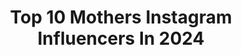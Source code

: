 ---
title: Top 10 Mothers Instagram Influencers In 2024
description: >-
  Find top mothers Instagram influencers in 2024. Most popular hashtags: #momlife #momblogger #motherhood #girlmom.
platform: Instagram
hits: 29569
text_top: Discover the best Instagram profiles on inBeat.
text_bottom: Our database aggregates 29569 Instagram influencers like this for you to contact.
profiles:
  - username: "sarahmgellar"
    fullname: >-
      Sarah Michelle
    bio: >-
      Mother
    location: "United States"
    followers: 4438699
    engagement: 341
    commentsToLikes: 0.008541
    id: ck0tzgqzbqd1h0i19r94mk326
    verified: true
    hashtags: "#revengemommy, #schoolisoutforsummer, #loser, #heaven"
  - username: "celiacandthe6ix"
    fullname: >-
      Ashley ~ Gluten Free Queen
    bio: >-
      🍽Toronto’s #Celiac Foodie 💕🏡✈️👩‍👧Life, Home, Travel + Motherhood with a #glutenfree twist 👇🏼Join the Gluten Free Mamas Facebook Group
    location: "United States"
    followers: 10155
    engagement: 433
    commentsToLikes: 0.312737
    id: ck6tzz7h5cpr00j716sem0cpj
    verified: false
    hashtags: "#glutenfreeaf, #tummylove, #canadianmoms, #glutenfreeeats"
  - username: "sweetandsavorhie"
    fullname: >-
      s u s a n   r h i e
    bio: >-
      🍴food, life & motherhood 🙏🏻 Child of God 🎀 founder @everhart_co 🇰🇷girl mama to tay² & dani 👧🏻 👧🏻
    location: "United States"
    followers: 18932
    engagement: 1614
    commentsToLikes: 0.078460
    id: ck0vvafr6o9g40i19a7ydjjew
    verified: false
    hashtags: "#ocmoms, #recipeshare, #sisters, #koreanfood"
  - username: "lifewithlivandviv"
    fullname: >-
      ⋒ Liv + Viv ⋒
    bio: >-
      Southern #MotherDaughter Duo 👯‍♀️ Mom life + magical things ✨ Sweet treats, DIYs, celebrations + sequins Collabs: lifewithlivandviv@gmail.com
    location: "United States"
    followers: 12904
    engagement: 421
    commentsToLikes: 0.050325
    id: ck5bvzcx8kp2a0i117x1eyau5
    verified: false
    hashtags: "#playroominspo, #momlife, #sensorybin, #sdtuesdaylove"
  - username: "evemeetswest"
    fullname: >-
      evelynn escobar
    bio: >-
      mother, like earth nature’s it girl @hikeclerb 🌱 @creatorsforabetterworld 🇵🇸 black, maya k’iche, guatemalan hello@evemeetswest.com
    location: "United States"
    followers: 37849
    engagement: 480
    commentsToLikes: 0.053257
    id: ck5cab4bfd2ny0i1172rmtwgw
    verified: false
    hashtags: "#womenoutdoors, #geminisla, #womenwhohike, #girlsoutdoors"
  - username: "crystalotv"
    fullname: >-
      CrystalO | Beauty + Motherhood + Lifestyle Content Creator
    bio: >-
      💖 Everyday life, beauty, some fashion + honest motherhood 💪🏽 #fertilitywarrior ✨ Jesus saves 📍DFW #dallascontentcreator My links👇🏽
    location: "United States"
    followers: 52015
    engagement: 840
    commentsToLikes: 0.028990
    id: ck5cbxi5jgcf50i11jjk8b0me
    verified: false
    hashtags: "#familyvacations, #miamivacation, #relatablereels, #viralvideos"
  - username: "ann.le.do"
    fullname: >-
      Ann Le Do
    bio: >-
      Lifestyle • Fashion • Travel • Family Motherhood + marriage humor 🎥 TikTok (220k+) @ann.le.do annledo@dulcedo.com 📍Philadelphia, PA
    location: "United States"
    followers: 331352
    engagement: 1529
    commentsToLikes: 0.083301
    id: ck6ue4t9dotrb0j71dzwta7fo
    verified: false
    hashtags: "#sponsored, #toyota, #letsgoplaces, #hybrid"
  - username: "taylorchapman__"
    fullname: >-
      ｔａｙｌｏｒｃｈａｐｍａｎ
    bio: >-
      👮🏻‍♂️WIFE + BOY MAMA 📍CA → TX hair | fitness | motherhood | pregnancy Building our dream life with God, caffeine and hard work
    location: "United States"
    followers: 26744
    engagement: 636
    commentsToLikes: 0.034893
    id: ck6udme44lx4s0j71v1co7kfm
    verified: false
    hashtags: "#contentcreator, #momswithcameras, #hairstylist, #copwife"
  - username: "shelby.wuest"
    fullname: >-
      Shelby Wuest | Style Inspo
    bio: >-
      ♡ Orange County, CA New mama 🩷 Sharing life, style + motherhood ✉️Shelbymwuest@gmail.com
    location: "United States"
    followers: 9381
    engagement: 9101
    commentsToLikes: 0.228631
    id: cksuaiiub7c290j23fcpsnb6s
    verified: false
    hashtags: "#lablogger, #pinterestaesthetic, #newborn, #ootd"
  - username: "zamoraeunice"
    fullname: >-
      Eunice Zamora ✨
    bio: >-
      📍Las Vegas Mexicana 🇲🇽💕 Motherhood & Fashion TikTok: @zamoraeunice ✉️ zamoraeunice@yahoo.com
    location: "Mexico"
    followers: 18071
    engagement: 3464
    commentsToLikes: 0.051994
    id: ck0w3hepztf830i19qam0tmom
    verified: false
    hashtags: "#birthdayboy, #ad, #momblogger, #lasvegas"
---